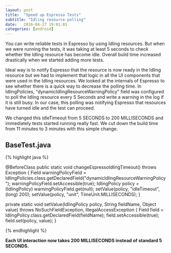 ```yaml
---
layout: post
title:  "Speed up Espresso Tests"
subtitle: "Idling resource polling"
date:   2016-04-27 19:01:01
categories: [android]
---
```


You can write reliable tests in Espresso by using Idling resources. But when we were running the tests, it was taking at least 5 seconds to check whether the Idling resource has become idle. Overall build time increased drastically when we started adding more tests.

Ideal way is to notify Espresso that the resource is now ready in the Idling resource but we had to implement that logic in all the UI components that were used in the Idling resources. We looked at the internals of Espresso to see whether there is a quick way to decrease the polling time. In IdlingPolicies, "dynamicIdlingResourceWarningPolicy" field was configured to poll the Idling resource every 5 Seconds and write a warning in the log if it is still busy. In our case, this polling was notifying Espresso that resources have turned idle and the test can proceed.

We changed this idleTimeout from 5 SECONDS to 200 MILLISECONDS and immediately tests started running really fast. We cut down the build time from 11 minutes to 3 minutes with this simple change.

## BaseTest.java

{% highlight java %}

@BeforeClass
public static void changeEspressoIdlingTimeout() throws Exception {
    Field warningPolicyField = IdlingPolicies.class.getDeclaredField("dynamicIdlingResourceWarningPolicy");
    warningPolicyField.setAccessible(true);
    IdlingPolicy policy = (IdlingPolicy) warningPolicyField.get(null);
    setValue(policy, "idleTimeout", (long) 200);
    setValue(policy, "unit", TimeUnit.MILLISECONDS);
}

private static void setValue(IdlingPolicy policy, String fieldName, Object value) throws NoSuchFieldException, IllegalAccessException {
    Field field = IdlingPolicy.class.getDeclaredField(fieldName);
    field.setAccessible(true);
    field.set(policy, value);
}

{% endhighlight %}

**Each UI interaction now takes 200 MILLISECONDS instead of standard 5 SECONDS.**
